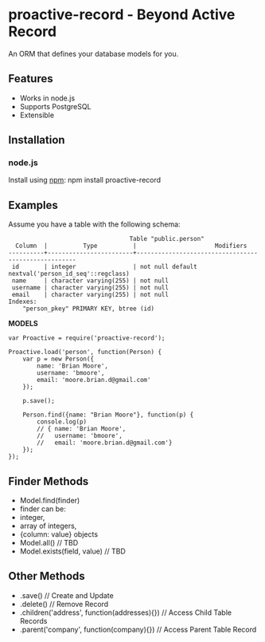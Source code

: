 # proactive-record - Beyond Active Record

An ORM that defines your database models for you.

## Features

* Works in node.js
* Supports PostgreSQL
* Extensible

## Installation

### node.js

Install using [npm](http://npmjs.org/):
    npm install proactive-record

## Examples

Assume you have a table with the following schema:

                                      Table "public.person"
      Column  |          Type          |                      Modifiers                      
    ----------+------------------------+-----------------------------------------------------
     id       | integer                | not null default nextval('person_id_seq'::regclass)
     name     | character varying(255) | not null
     username | character varying(255) | not null
     email    | character varying(255) | not null
    Indexes:
        "person_pkey" PRIMARY KEY, btree (id)


**MODELS**

    var Proactive = require('proactive-record');

    Proactive.load('person', function(Person) {
        var p = new Person({
            name: 'Brian Moore',
            username: 'bmoore',
            email: 'moore.brian.d@gmail.com'
        });

        p.save();

        Person.find({name: "Brian Moore"}, function(p) {
            console.log(p)
            // { name: 'Brian Moore',
            //   username: 'bmoore',
            //   email: 'moore.brian.d@gmail.com'}
        });
    });


## Finder Methods

* Model.find(finder)
 * finder can be:
 * integer,
 * array of integers,
 * {column: value} objects
* Model.all() // TBD
* Model.exists(field, value) // TBD

## Other Methods
* .save() // Create and Update
* .delete() // Remove Record
* .children('address', function(addresses){}) // Access Child Table Records
* .parent('company', function(company){}) // Access Parent Table Record
